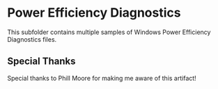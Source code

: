 # Power Efficiency Diagnostics

This subfolder contains multiple samples of Windows Power Efficiency Diagnostics files.

## Special Thanks

Special thanks to Phill Moore for making me aware of this artifact!

